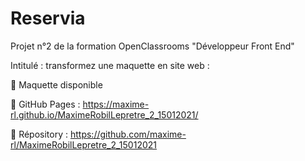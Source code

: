 # Reservia
Projet n°2 de la formation OpenClassrooms "Développeur Front End"

Intitulé : transformez une maquette en site web :

📰 Maquette disponible

🔗 GitHub Pages : https://maxime-rl.github.io/MaximeRobilLepretre_2_15012021/

🔗 Répository : https://github.com/maxime-rl/MaximeRobilLepretre_2_15012021 
